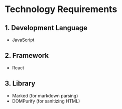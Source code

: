 # Technology Requirements

## 1. Development Language
- JavaScript

## 2. Framework
- React

## 3. Library
- Marked (for markdown parsing)
- DOMPurify (for sanitizing HTML)